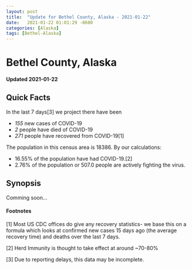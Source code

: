 ```yaml
---
layout: post
title:  "Update for Bethel County, Alaska - 2021-01-22"
date:   2021-01-22 01:01:29 -0600
categories: [Alaska]
tags: [Bethel-Alaska]
---
```


# Bethel County, Alaska
#### Updated 2021-01-22

## Quick Facts

In the last 7 days[3] we project there have been
- *155* new cases of COVID-19
- *2* people have died of COVID-19
- *271* people have recovered from COVID-19[1]

The population in this census area is 18386. By our calculations:
- 16.55% of the population have had COVID-19.[2]
- 2.76% of the population or 507.0 people are actively fighting the virus.

## Synopsis

Comming soon...


#### Footnotes

[1] Most US CDC offices do give any recovery statistics- we base this on a formula which looks at confirmed new cases
15 days ago (the average recovery time) and deaths over the last 7 days.

[2] Herd Immunity is thought to take effect at around ~70-80%

[3] Due to reporting delays, this data may be incomplete.
 
    